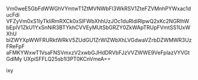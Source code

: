 Vm0weE5GbFdWWGhVYmtwT1ZtMVNWbFl3WkRSV1ZteFZVMnhPYWxac1ducFdi
VFZyVm0xS1IyTkliRmRXCk0xSlFWbXhhUzJOc1duRldiRlpwQ2xKc2NGRlhW
bEpIV1ZkU1YxSnNiR3BTYkhCVVEyMUtSbGRZY0ZkWApTRUpFVmtSS1UxWXhU
blZWYXpWWFRURktWRkV5ZUdGU1ZrWlZWbXhLVGdwaVZrbDZWMWR3UzFReFpF
aFMKYWxwT1VsaFNSVmxzV2xwbGJHdDRVbFJzVVZWWE9VeFplazVYVGtGdlMy
UXpiSFFLQ25sb1l3PT0KCnVmeA==

ixy